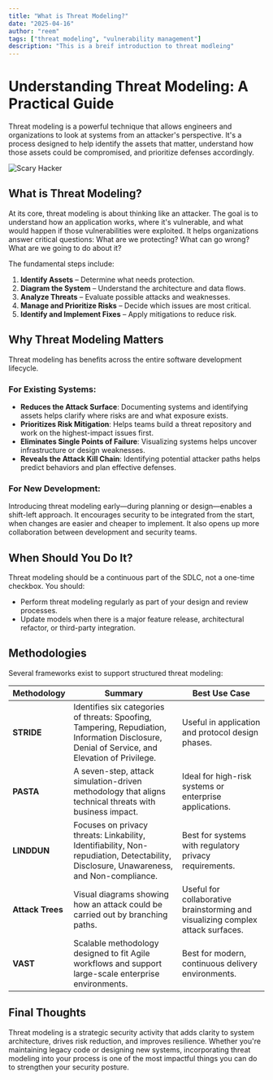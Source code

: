 ```yaml
---
title: "What is Threat Modeling?"
date: "2025-04-16"
author: "reem"
tags: ["threat modeling", "vulnerability management"]
description: "This is a breif introduction to threat modleing"
---
```


# Understanding Threat Modeling: A Practical Guide

Threat modeling is a powerful technique that allows engineers and organizations to look at systems from an attacker's perspective. It's a process designed to help identify the assets that matter, understand how those assets could be compromised, and prioritize defenses accordingly.

![Scary Hacker](/blog-images/threat.png "Scary Hacker")

## What is Threat Modeling?

At its core, threat modeling is about thinking like an attacker. The goal is to understand how an application works, where it's vulnerable, and what would happen if those vulnerabilities were exploited. It helps organizations answer critical questions: What are we protecting? What can go wrong? What are we going to do about it?

The fundamental steps include:

1. **Identify Assets** – Determine what needs protection.
2. **Diagram the System** – Understand the architecture and data flows.
3. **Analyze Threats** – Evaluate possible attacks and weaknesses.
4. **Manage and Prioritize Risks** – Decide which issues are most critical.
5. **Identify and Implement Fixes** – Apply mitigations to reduce risk.

## Why Threat Modeling Matters

Threat modeling has benefits across the entire software development lifecycle.

### For Existing Systems:

- **Reduces the Attack Surface**: Documenting systems and identifying assets helps clarify where risks are and what exposure exists.
- **Prioritizes Risk Mitigation**: Helps teams build a threat repository and work on the highest-impact issues first.
- **Eliminates Single Points of Failure**: Visualizing systems helps uncover infrastructure or design weaknesses.
- **Reveals the Attack Kill Chain**: Identifying potential attacker paths helps predict behaviors and plan effective defenses.

### For New Development:

Introducing threat modeling early—during planning or design—enables a shift-left approach. It encourages security to be integrated from the start, when changes are easier and cheaper to implement. It also opens up more collaboration between development and security teams.

## When Should You Do It?

Threat modeling should be a continuous part of the SDLC, not a one-time checkbox. You should:

- Perform threat modeling regularly as part of your design and review processes.
- Update models when there is a major feature release, architectural refactor, or third-party integration.

## Methodologies

Several frameworks exist to support structured threat modeling:

| Methodology | Summary | Best Use Case |
|-------------|---------|----------------|
| **STRIDE** | Identifies six categories of threats: Spoofing, Tampering, Repudiation, Information Disclosure, Denial of Service, and Elevation of Privilege. | Useful in application and protocol design phases. |
| **PASTA** | A seven-step, attack simulation-driven methodology that aligns technical threats with business impact. | Ideal for high-risk systems or enterprise applications. |
| **LINDDUN** | Focuses on privacy threats: Linkability, Identifiability, Non-repudiation, Detectability, Disclosure, Unawareness, and Non-compliance. | Best for systems with regulatory privacy requirements. |
| **Attack Trees** | Visual diagrams showing how an attack could be carried out by branching paths. | Useful for collaborative brainstorming and visualizing complex attack surfaces. |
| **VAST** | Scalable methodology designed to fit Agile workflows and support large-scale enterprise environments. | Best for modern, continuous delivery environments. |

## Final Thoughts

Threat modeling is a strategic security activity that adds clarity to system architecture, drives risk reduction, and improves resilience. Whether you're maintaining legacy code or designing new systems, incorporating threat modeling into your process is one of the most impactful things you can do to strengthen your security posture.

